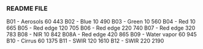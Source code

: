 ### README FILE

B01 - Aerosols 60 443
B02 - Blue 10 490
B03 - Green 10 560
B04 - Red 10 665
B05 - Red edge 120 705
B06 - Red edge 220 740
B07 - Red edge 320 783
B08 - NIR 10 842
B08A - Red edge 420 865
B09 - Water vapor 60 945
B10 - Cirrus 60 1375
B11 - SWIR 120 1610
B12 - SWIR 220 2190